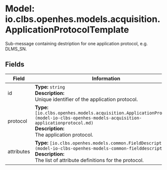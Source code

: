 # Model: io.clbs.openhes.models.acquisition.ApplicationProtocolTemplate

Sub-message containing destription for one application protocol, e.g. DLMS_SN.

## Fields

| Field | Information |
| --- | --- |
| id | <b>Type:</b> `string`<br><b>Description:</b><br>Unique identifier of the application protocol. |
| protocol | <b>Type:</b> `[io.clbs.openhes.models.acquisition.ApplicationProtocol](model-io-clbs-openhes-models-acquisition-applicationprotocol.md)`<br><b>Description:</b><br>The application protocol. |
| attributes | <b>Type:</b> `[io.clbs.openhes.models.common.FieldDescriptor](model-io-clbs-openhes-models-common-fielddescriptor.md)`<br><b>Description:</b><br>The list of attribute definitions for the protocol. |

